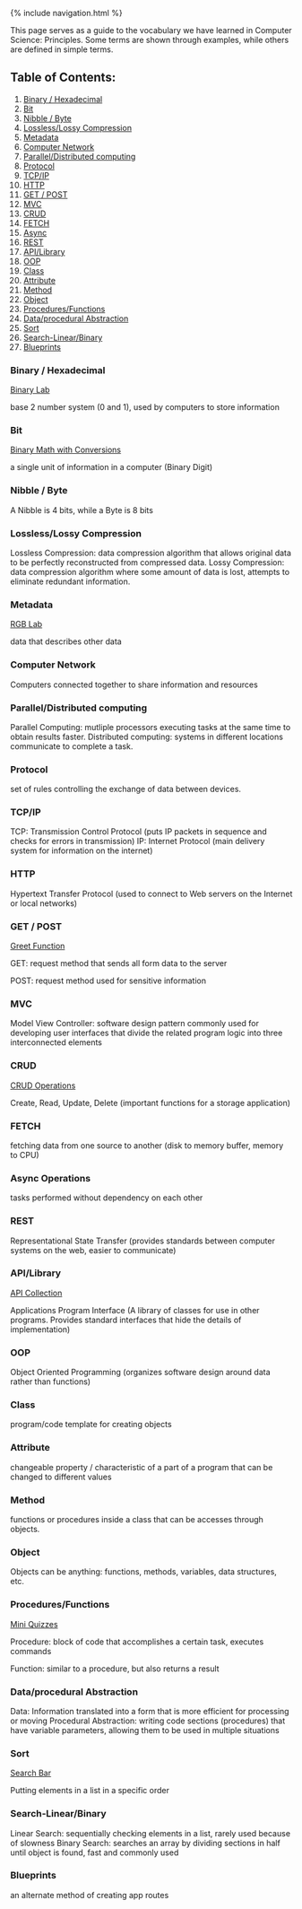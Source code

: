 {% include navigation.html %}

This page serves as a guide to the vocabulary we have learned in Computer Science: Principles. Some terms are shown through examples, while others are defined in simple terms.

## Table of Contents:
1. [Binary / Hexadecimal](#binary--hexadecimal)
2. [Bit](#bit)
3. [Nibble / Byte](#nibble--byte)
4. [Lossless/Lossy Compression](#losslesslossy-compression)
5. [Metadata](#metadata)
6. [Computer Network](#computer-network)
7. [Parallel/Distributed computing](#paralleldistributed-computing)
8. [Protocol](#protocol)
9. [TCP/IP](#tcpip)
10. [HTTP](#http)
11. [GET / POST](#get--post)
12. [MVC](#mvc)
13. [CRUD](#crud)
14. [FETCH](#fetch)
15. [Async](#async-operations)
16. [REST](#rest)
17. [API/Library](#apilibrary)
18. [OOP](#oop)
19. [Class](#class)
20. [Attribute](#attribute)
21. [Method](#method)
22. [Object](#object)
23. [Procedures/Functions](#proceduresfunctions)
24. [Data/procedural Abstraction](#dataprocedural-abstraction)
25. [Sort](#sort)
26. [Search-Linear/Binary](#search-linearbinary)
27. [Blueprints](#blueprints)

### Binary / Hexadecimal
[Binary Lab](https://5hackers.tk/lab4)

base 2 number system (0 and 1), used by computers to store information
### Bit
[Binary Math with Conversions](https://5hackers.tk/hackathontt3)

a single unit of information in a computer (Binary Digit)
### Nibble / Byte
A Nibble is 4 bits, while a Byte is 8 bits
### Lossless/Lossy Compression
Lossless Compression: data compression algorithm that allows original data to be perfectly reconstructed from compressed data.
Lossy Compression: data compression algorithm where some amount of data is lost, attempts to eliminate redundant information.
### Metadata
[RGB Lab](https://5hackers.tk/lab3)

data that describes other data
### Computer Network
Computers connected together to share information and resources
### Parallel/Distributed computing
Parallel Computing: mutliple processors executing tasks at the same time to obtain results faster.
Distributed computing: systems in different locations communicate to complete a task.
### Protocol
set of rules controlling the exchange of data between devices.
### TCP/IP
TCP: Transmission Control Protocol (puts IP packets in sequence and checks for errors in transmission)
IP: Internet Protocol (main delivery system for information on the internet)
### HTTP
Hypertext Transfer Protocol (used to connect to Web servers on the Internet or local networks)
### GET / POST
[Greet Function](https://5hackers.tk/lab1)

GET: request method that sends all form data to the server

POST: request method used for sensitive information
### MVC
Model View Controller: software design pattern commonly used for developing user interfaces that divide the related program logic into three interconnected elements
### CRUD
[CRUD Operations](https://5hackers.tk/crud)

Create, Read, Update, Delete (important functions for a storage application) 
### FETCH
fetching data from one source to another (disk to memory buffer, memory to CPU)
### Async Operations
tasks performed without dependency on each other
### REST
Representational State Transfer (provides standards between computer systems on the web, easier to communicate)
### API/Library
[API Collection](https://5hackers.tk/api_collection)

Applications Program Interface (A library of classes for use in other programs. Provides standard interfaces that hide the details of implementation)
### OOP
Object Oriented Programming (organizes software design around data rather than functions)
### Class
program/code template for creating objects
### Attribute
changeable property / characteristic of a part of a program that can be changed to different values
### Method
functions or procedures inside a class that can be accesses through objects.
### Object
Objects can be anything: functions, methods, variables, data structures, etc.
### Procedures/Functions
[Mini Quizzes](https://5hackers.tk/math)

Procedure: block of code that accomplishes a certain task, executes commands

Function: similar to a procedure, but also returns a result
### Data/procedural Abstraction
Data: Information translated into a form that is more efficient for processing or moving
Procedural Abstraction: writing code sections (procedures) that have variable parameters, allowing them to be used in multiple situations
### Sort
[Search Bar](https://5hackers.tk/crud/search)

Putting elements in a list in a specific order
### Search-Linear/Binary
Linear Search: sequentially checking elements in a list, rarely used because of slowness
Binary Search: searches an array by dividing sections in half until object is found, fast and commonly used
### Blueprints
an alternate method of creating app routes
